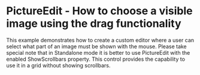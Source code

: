 # PictureEdit - How to choose a visible image using the drag functionality


<p>This example demonstrates how to create a custom editor where a user can select what part of an image must be shown with the mouse. Please take special note that in Standalone mode it is better to use PictureEdit with the enabled ShowScrollbars property. This control provides the capability to use it in a grid without showing scrollbars.</p><br />


<br/>



